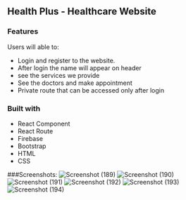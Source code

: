 ## Health Plus - Healthcare Website

### Features

Users will able to:

- Login and register to the website.
- After login the name will appear on header
- see the services we provide
- See the doctors and make appointment
- Private route that can be accessed only after login

### Built with

- React Component
- React Route
- Firebase
- Bootstrap
- HTML
- CSS

###Screenshots:
![Screenshot (189)](https://user-images.githubusercontent.com/92639016/221336474-9392d01d-b1f6-495b-8de7-30dc3cc43fed.png)
![Screenshot (190)](https://user-images.githubusercontent.com/92639016/221336484-47e480b3-6e9d-4b34-bd47-402ae8b17785.png)
![Screenshot (191)](https://user-images.githubusercontent.com/92639016/221336509-5e4178db-6642-46db-8e0c-64c533f872a1.png)
![Screenshot (192)](https://user-images.githubusercontent.com/92639016/221336530-ae93a60f-32b3-4b24-ade8-04b2c4bf7306.png)
![Screenshot (193)](https://user-images.githubusercontent.com/92639016/221336556-7b723bca-0957-44ca-9be6-e44a7dcc1a61.png)
![Screenshot (194)](https://user-images.githubusercontent.com/92639016/221336574-5516adf6-4a88-4a47-8d9f-6437e11347ed.png)
